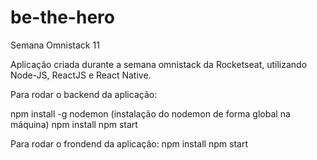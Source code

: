 # be-the-hero
Semana Omnistack 11

Aplicação criada durante a semana omnistack da Rocketseat, utilizando Node-JS, ReactJS e React Native.

Para rodar o backend da aplicação:

  npm install -g nodemon (instalação do nodemon de forma global na máquina)
  npm install
  npm start

Para rodar o frondend da aplicação:
  npm install
  npm start


